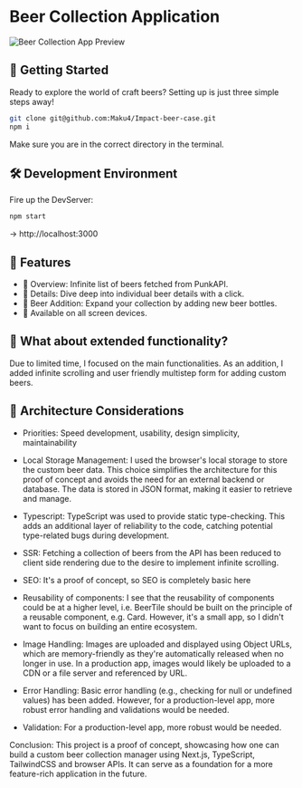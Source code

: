 # Beer Collection Application

![Beer Collection App Preview](./public/beer-collection-preview.png)

## 🚀 Getting Started

Ready to explore the world of craft beers? Setting up is just three simple steps away!

```sh
git clone git@github.com:Maku4/Impact-beer-case.git
npm i
```
Make sure you are in the correct directory in the terminal.

## 🛠 Development Environment

Fire up the DevServer:

```sh
npm start
```
-> http://localhost:3000

## 💬 Features

- 🎯 Overview: Infinite list of beers fetched from PunkAPI.
- 🎯 Details: Dive deep into individual beer details with a click.
- 🎯 Beer Addition: Expand your collection by adding new beer bottles.
- 🎯 Available on all screen devices.

## 🎨 What about extended functionality?
Due to limited time, I focused on the main functionalities. As an addition, I added infinite scrolling and user friendly multistep form for adding custom beers.

## 📝 Architecture Considerations

- Priorities:
Speed development, usability, design simplicity, maintainability

- Local Storage Management:
I used the browser's local storage to store the custom beer data. This choice simplifies the architecture for this proof of concept and avoids the need for an external backend or database. The data is stored in JSON format, making it easier to retrieve and manage.

- Typescript:
TypeScript was used to provide static type-checking. This adds an additional layer of reliability to the code, catching potential type-related bugs during development.

- SSR:
Fetching a collection of beers from the API has been reduced to client side rendering due to the desire to implement infinite scrolling.

- SEO:
It's a proof of concept, so SEO is completely basic here

- Reusability of components:
I see that the reusability of components could be at a higher level, i.e. BeerTile should be built on the principle of a reusable component, e.g. Card. However, it's a small app, so I didn't want to focus on building an entire ecosystem.

- Image Handling:
Images are uploaded and displayed using Object URLs, which are memory-friendly as they're automatically released when no longer in use. In a production app, images would likely be uploaded to a CDN or a file server and referenced by URL.

- Error Handling:
Basic error handling (e.g., checking for null or undefined values) has been added. However, for a production-level app, more robust error handling and validations would be needed.

- Validation:
For a production-level app, more robust would be needed.

Conclusion:
This project is a proof of concept, showcasing how one can build a custom beer collection manager using Next.js, TypeScript, TailwindCSS and browser APIs. It can serve as a foundation for a more feature-rich application in the future.
